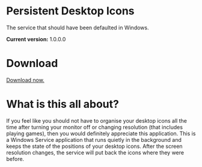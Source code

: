 # Persistent Desktop Icons
The service that should have been defaulted in Windows.

<strong>Current version:</strong> 1.0.0.0

# Download
<a href="https://github.com/TomONeill/persistentdesktopicons/tree/master/src/PersistentDesktopIcons.Installer/Release/PersistentDesktopIcons.Installer.msi">Download now.</a>

# What is this all about?
If you feel like you should not have to organise your desktop icons all the time after turning your monitor off or changing resolution (that includes playing games), then you would definitely appreciate this application. This is a Windows Service application that runs quietly in the background and keeps the state of the positions of your desktop icons. After the screen resolution changes, the service will put back the icons where they were before.